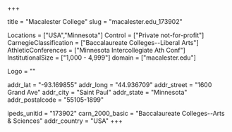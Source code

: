 
+++

title = "Macalester College"
slug = "macalester.edu_173902"

Locations = ["USA","Minnesota"]
Control = ["Private not-for-profit"]
CarnegieClassification = ["Baccalaureate Colleges--Liberal Arts"]
AthleticConferences = ["Minnesota Intercollegiate Ath Conf"]
InstitutionalSize = ["1,000 - 4,999"]
domain = ["macalester.edu"]

Logo = ""

addr_lat = "-93.169855"
addr_long = "44.936709"
addr_street = "1600 Grand Ave"
addr_city = "Saint Paul"
addr_state = "Minnesota"
addr_postalcode = "55105-1899"

ipeds_unitid = "173902"
carn_2000_basic = "Baccalaureate Colleges--Arts & Sciences"
addr_country = "USA"
+++
    
